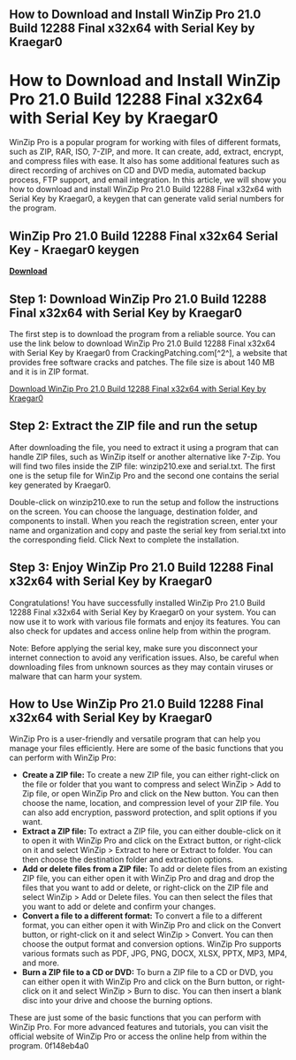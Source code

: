 ## How to Download and Install WinZip Pro 21.0 Build 12288 Final x32x64 with Serial Key by Kraegar0

  
# How to Download and Install WinZip Pro 21.0 Build 12288 Final x32x64 with Serial Key by Kraegar0
 
WinZip Pro is a popular program for working with files of different formats, such as ZIP, RAR, ISO, 7-ZIP, and more. It can create, add, extract, encrypt, and compress files with ease. It also has some additional features such as direct recording of archives on CD and DVD media, automated backup process, FTP support, and email integration. In this article, we will show you how to download and install WinZip Pro 21.0 Build 12288 Final x32x64 with Serial Key by Kraegar0, a keygen that can generate valid serial numbers for the program.
 
## WinZip Pro 21.0 Build 12288 Final x32x64 Serial Key - Kraegar0 keygen


[**Download**](https://www.google.com/url?q=https%3A%2F%2Fbytlly.com%2F2tKfER&sa=D&sntz=1&usg=AOvVaw2rzBJVT5Qm1PWXjahRtgkL)

 
## Step 1: Download WinZip Pro 21.0 Build 12288 Final x32x64 with Serial Key by Kraegar0
 
The first step is to download the program from a reliable source. You can use the link below to download WinZip Pro 21.0 Build 12288 Final x32x64 with Serial Key by Kraegar0 from CrackingPatching.com[^2^], a website that provides free software cracks and patches. The file size is about 140 MB and it is in ZIP format.
 
[Download WinZip Pro 21.0 Build 12288 Final x32x64 with Serial Key by Kraegar0](https://crackingpatching.com/2016/10/winzip-pro-21-0-build-12288-final-x32x64-serial-key.html)
 
## Step 2: Extract the ZIP file and run the setup
 
After downloading the file, you need to extract it using a program that can handle ZIP files, such as WinZip itself or another alternative like 7-Zip. You will find two files inside the ZIP file: winzip210.exe and serial.txt. The first one is the setup file for WinZip Pro and the second one contains the serial key generated by Kraegar0.
 
Double-click on winzip210.exe to run the setup and follow the instructions on the screen. You can choose the language, destination folder, and components to install. When you reach the registration screen, enter your name and organization and copy and paste the serial key from serial.txt into the corresponding field. Click Next to complete the installation.
 
## Step 3: Enjoy WinZip Pro 21.0 Build 12288 Final x32x64 with Serial Key by Kraegar0
 
Congratulations! You have successfully installed WinZip Pro 21.0 Build 12288 Final x32x64 with Serial Key by Kraegar0 on your system. You can now use it to work with various file formats and enjoy its features. You can also check for updates and access online help from within the program.
 
Note: Before applying the serial key, make sure you disconnect your internet connection to avoid any verification issues. Also, be careful when downloading files from unknown sources as they may contain viruses or malware that can harm your system.
  
## How to Use WinZip Pro 21.0 Build 12288 Final x32x64 with Serial Key by Kraegar0
 
WinZip Pro is a user-friendly and versatile program that can help you manage your files efficiently. Here are some of the basic functions that you can perform with WinZip Pro:
 
- **Create a ZIP file:** To create a new ZIP file, you can either right-click on the file or folder that you want to compress and select WinZip > Add to Zip file, or open WinZip Pro and click on the New button. You can then choose the name, location, and compression level of your ZIP file. You can also add encryption, password protection, and split options if you want.
- **Extract a ZIP file:** To extract a ZIP file, you can either double-click on it to open it with WinZip Pro and click on the Extract button, or right-click on it and select WinZip > Extract to here or Extract to folder. You can then choose the destination folder and extraction options.
- **Add or delete files from a ZIP file:** To add or delete files from an existing ZIP file, you can either open it with WinZip Pro and drag and drop the files that you want to add or delete, or right-click on the ZIP file and select WinZip > Add or Delete files. You can then select the files that you want to add or delete and confirm your changes.
- **Convert a file to a different format:** To convert a file to a different format, you can either open it with WinZip Pro and click on the Convert button, or right-click on it and select WinZip > Convert. You can then choose the output format and conversion options. WinZip Pro supports various formats such as PDF, JPG, PNG, DOCX, XLSX, PPTX, MP3, MP4, and more.
- **Burn a ZIP file to a CD or DVD:** To burn a ZIP file to a CD or DVD, you can either open it with WinZip Pro and click on the Burn button, or right-click on it and select WinZip > Burn to disc. You can then insert a blank disc into your drive and choose the burning options.

These are just some of the basic functions that you can perform with WinZip Pro. For more advanced features and tutorials, you can visit the official website of WinZip Pro or access the online help from within the program.
 0f148eb4a0
